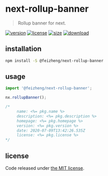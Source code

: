 # next-rollup-banner
> Rollup banner for next.

[![version][version-image]][version-url]
[![license][license-image]][license-url]
[![size][size-image]][size-url]
[![download][download-image]][download-url]

## installation
```bash
npm install -S @feizheng/next-rollup-banner
```

## usage
```js
import '@feizheng/next-rollup-banner';

nx.rollupBanner();

/*
     name: <%= pkg.name %>
     description: <%= pkg.description %>
     homepage: <%= pkg.homepage %>
     version: <%= pkg.version %>
     date: 2020-07-09T13:42:26.535Z
     license: <%= pkg.license %>
*/
```

## license
Code released under [the MIT license](https://github.com/afeiship/next-rollup-banner/blob/master/LICENSE.txt).

[version-image]: https://img.shields.io/npm/v/@feizheng/next-rollup-banner
[version-url]: https://npmjs.org/package/@feizheng/next-rollup-banner

[license-image]: https://img.shields.io/npm/l/@feizheng/next-rollup-banner
[license-url]: https://github.com/afeiship/next-rollup-banner/blob/master/LICENSE.txt

[size-image]: https://img.shields.io/bundlephobia/minzip/@feizheng/next-rollup-banner
[size-url]: https://github.com/afeiship/next-rollup-banner/blob/master/dist/next-rollup-banner.min.js

[download-image]: https://img.shields.io/npm/dm/@feizheng/next-rollup-banner
[download-url]: https://www.npmjs.com/package/@feizheng/next-rollup-banner
